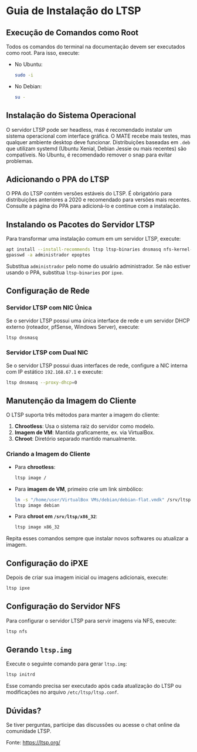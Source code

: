 # Guia de Instalação do LTSP

## Execução de Comandos como Root
Todos os comandos do terminal na documentação devem ser executados como root. Para isso, execute:

- No Ubuntu:
  ```sh
  sudo -i
  ```
- No Debian:
  ```sh
  su -
  ```

## Instalação do Sistema Operacional
O servidor LTSP pode ser headless, mas é recomendado instalar um sistema operacional com interface gráfica. O MATE recebe mais testes, mas qualquer ambiente desktop deve funcionar. Distribuições baseadas em `.deb` que utilizam systemd (Ubuntu Xenial, Debian Jessie ou mais recentes) são compatíveis. No Ubuntu, é recomendado remover o snap para evitar problemas.

## Adicionando o PPA do LTSP
O PPA do LTSP contém versões estáveis do LTSP. É obrigatório para distribuições anteriores a 2020 e recomendado para versões mais recentes. Consulte a página do PPA para adicioná-lo e continue com a instalação.

## Instalando os Pacotes do Servidor LTSP
Para transformar uma instalação comum em um servidor LTSP, execute:

```sh
apt install --install-recommends ltsp ltsp-binaries dnsmasq nfs-kernel-server openssh-server squashfs-tools ethtool net-tools epoptes
gpasswd -a administrador epoptes
```
Substitua `administrador` pelo nome do usuário administrador.
Se não estiver usando o PPA, substitua `ltsp-binaries` por `ipxe`.

## Configuração de Rede

### Servidor LTSP com NIC Única
Se o servidor LTSP possui uma única interface de rede e um servidor DHCP externo (roteador, pfSense, Windows Server), execute:
```sh
ltsp dnsmasq
```

### Servidor LTSP com Dual NIC
Se o servidor LTSP possui duas interfaces de rede, configure a NIC interna com IP estático `192.168.67.1` e execute:
```sh
ltsp dnsmasq --proxy-dhcp=0
```

## Manutenção da Imagem do Cliente
O LTSP suporta três métodos para manter a imagem do cliente:
1. **Chrootless**: Usa o sistema raiz do servidor como modelo.
2. **Imagem de VM**: Mantida graficamente, ex. via VirtualBox.
3. **Chroot**: Diretório separado mantido manualmente.

### Criando a Imagem do Cliente

- Para **chrootless**:
  ```sh
  ltsp image /
  ```
- Para **imagem de VM**, primeiro crie um link simbólico:
  ```sh
  ln -s "/home/user/VirtualBox VMs/debian/debian-flat.vmdk" /srv/ltsp/debian.img
  ltsp image debian
  ```
- Para **chroot em `/srv/ltsp/x86_32`**:
  ```sh
  ltsp image x86_32
  ```

Repita esses comandos sempre que instalar novos softwares ou atualizar a imagem.

## Configuração do iPXE
Depois de criar sua imagem inicial ou imagens adicionais, execute:
```sh
ltsp ipxe
```

## Configuração do Servidor NFS
Para configurar o servidor LTSP para servir imagens via NFS, execute:
```sh
ltsp nfs
```

## Gerando `ltsp.img`
Execute o seguinte comando para gerar `ltsp.img`:
```sh
ltsp initrd
```
Esse comando precisa ser executado após cada atualização do LTSP ou modificações no arquivo `/etc/ltsp/ltsp.conf`.

## Dúvidas?
Se tiver perguntas, participe das discussões ou acesse o chat online da comunidade LTSP.

Fonte: <https://ltsp.org/>
